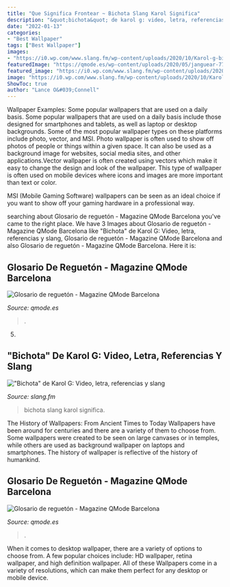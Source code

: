 ```yaml
---
title: "Que Significa Frontear ~ Bichota Slang Karol Significa"
description: "&quot;bichota&quot; de karol g: video, letra, referencias y slang"
date: "2022-01-13"
categories:
- "Best Wallpaper"
tags: ["Best Wallpaper"]
images:
- "https://i0.wp.com/www.slang.fm/wp-content/uploads/2020/10/Karol-g-bichota-cancelada-nueva-cancion-portada-1.jpg?resize=480%2C480&amp;ssl=1"
featuredImage: "https://qmode.es/wp-content/uploads/2020/05/janguear-770x481.jpg"
featured_image: "https://i0.wp.com/www.slang.fm/wp-content/uploads/2020/10/Karol-g-bichota-cancelada-nueva-cancion-portada-1.jpg?resize=480%2C480&amp;ssl=1"
image: "https://i0.wp.com/www.slang.fm/wp-content/uploads/2020/10/Karol-g-bichota-cancelada-nueva-cancion-portada-1.jpg?resize=480%2C480&amp;ssl=1"
ShowToc: true
author: "Lance O&#039;Connell"
---
```



Wallpaper Examples: Some popular wallpapers that are used on a daily basis.
Some popular wallpapers that are used on a daily basis include those designed for smartphones and tablets, as well as laptop or desktop backgrounds. Some of the most popular wallpaper types on these platforms include photo, vector, and MSI. 
Photo wallpaper is often used to show off photos of people or things within a given space. It can also be used as a background image for websites, social media sites, and other applications.Vector wallpaper is often created using vectors which make it easy to change the design and look of the wallpaper. This type of wallpaper is often used on mobile devices where icons and images are more important than text or color. 

MSI (Mobile Gaming Software) wallpapers can be seen as an ideal choice if you want to show off your gaming hardware in a professional way.

	

		
searching about Glosario de reguetón - Magazine QMode Barcelona you've came to the right place. We have 3 Images about Glosario de reguetón - Magazine QMode Barcelona like &quot;Bichota&quot; de Karol G: Video, letra, referencias y slang, Glosario de reguetón - Magazine QMode Barcelona and also Glosario de reguetón - Magazine QMode Barcelona. Here it is:
		
    
## Glosario De Reguetón - Magazine QMode Barcelona

<img loading=lazy src="https://qmode.es/wp-content/uploads/2020/05/janguear-1536x960.jpg" onerror="this.onerror=null;this.src='https://tse2.mm.bing.net/th?id=OIP.iFeLhpkhnIKgRymACbip7gHaEo&amp;pid=15.1';" alt="Glosario de reguetón - Magazine QMode Barcelona">

_Source: qmode.es_

>. 

	

5.

    
## &quot;Bichota&quot; De Karol G: Video, Letra, Referencias Y Slang

<img loading=lazy src="https://i0.wp.com/www.slang.fm/wp-content/uploads/2020/10/Karol-g-bichota-cancelada-nueva-cancion-portada-1.jpg?resize=480%2C480&amp;ssl=1" onerror="this.onerror=null;this.src='https://tse4.mm.bing.net/th?id=OIP.ZqI8zUfdNwBjF_mrf9SHXAHaHa&amp;pid=15.1';" alt="&quot;Bichota&quot; de Karol G: Video, letra, referencias y slang">

_Source: slang.fm_

>bichota slang karol significa. 

	

The History of Wallpapers: From Ancient Times to Today
Wallpapers have been around for centuries and there are a variety of them to choose from. Some wallpapers were created to be seen on large canvases or in temples, while others are used as background wallpaper on laptops and smartphones. The history of wallpaper is reflective of the history of humankind.

    
## Glosario De Reguetón - Magazine QMode Barcelona

<img loading=lazy src="https://qmode.es/wp-content/uploads/2020/05/janguear-770x481.jpg" onerror="this.onerror=null;this.src='https://tse3.mm.bing.net/th?id=OIP.MHmt8AqsyDyXACjU5eVKbgHaEo&amp;pid=15.1';" alt="Glosario de reguetón - Magazine QMode Barcelona">

_Source: qmode.es_

>. 

	

When it comes to desktop wallpaper, there are a variety of options to choose from. A few popular choices include: HD wallpaper, retina wallpaper, and high definition wallpaper. All of these Wallpapers come in a variety of resolutions, which can make them perfect for any desktop or mobile device. 

